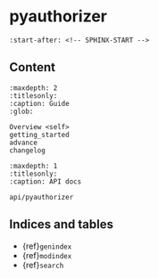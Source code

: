 # pyauthorizer

```{include} ../README.md
:start-after: <!-- SPHINX-START -->
```

## Content

```{toctree}
:maxdepth: 2
:titlesonly:
:caption: Guide
:glob:

Overview <self>
getting_started
advance
changelog
```

<!-- Disable to show when there is no api generation in the docs -->

```{toctree}
:maxdepth: 1
:titlesonly:
:caption: API docs

api/pyauthorizer
```

## Indices and tables

- {ref}`genindex`
- {ref}`modindex`
- {ref}`search`
